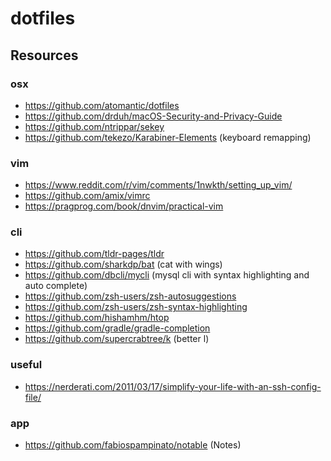 # dotfiles


## Resources

### osx
* https://github.com/atomantic/dotfiles
* https://github.com/drduh/macOS-Security-and-Privacy-Guide
* https://github.com/ntrippar/sekey
* https://github.com/tekezo/Karabiner-Elements (keyboard remapping)

### vim
* https://www.reddit.com/r/vim/comments/1nwkth/setting_up_vim/
* https://github.com/amix/vimrc
* https://pragprog.com/book/dnvim/practical-vim

### cli
* https://github.com/tldr-pages/tldr
* https://github.com/sharkdp/bat (cat with wings)
* https://github.com/dbcli/mycli (mysql cli with syntax highlighting and auto complete)
* https://github.com/zsh-users/zsh-autosuggestions
* https://github.com/zsh-users/zsh-syntax-highlighting
* https://github.com/hishamhm/htop
* https://github.com/gradle/gradle-completion
* https://github.com/supercrabtree/k (better l)


### useful
* https://nerderati.com/2011/03/17/simplify-your-life-with-an-ssh-config-file/


### app
* https://github.com/fabiospampinato/notable (Notes)

